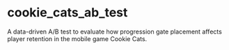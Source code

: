 # cookie_cats_ab_test
A data-driven A/B test to evaluate how progression gate placement affects player retention in the mobile game Cookie Cats.
